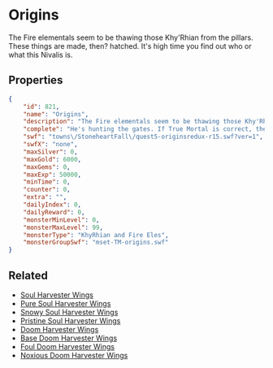 # Origins

The Fire elementals seem to be thawing those Khy'Rhian from the pillars. These things are made, then? hatched. It's high time you find out who or what this Nivalis is.

## Properties

```json
{
    "id": 821,
    "name": "Origins",
    "description": "The Fire elementals seem to be thawing those Khy'Rhian from the pillars. These things are made, then? hatched. It's high time you find out who or what this Nivalis is.",
    "complete": "He's hunting the gates. If True Mortal is correct, then this is VERY bad news. Better get back to True Mortal as quickly as possible and tell him about this.",
    "swf": "towns\/StoneheartFall\/quest5-originsredux-r15.swf?ver=1",
    "swfX": "none",
    "maxSilver": 0,
    "maxGold": 6000,
    "maxGems": 0,
    "maxExp": 50000,
    "minTime": 0,
    "counter": 0,
    "extra": "",
    "dailyIndex": 0,
    "dailyReward": 0,
    "monsterMinLevel": 0,
    "monsterMaxLevel": 99,
    "monsterType": "KhyRhian and Fire Eles",
    "monsterGroupSwf": "mset-TM-origins.swf"
}
```

## Related

- [Soul Harvester Wings](../items/6033-soul-harvester-wings.md)
- [Pure Soul Harvester Wings](../items/6034-pure-soul-harvester-wings.md)
- [Snowy Soul Harvester Wings](../items/6035-snowy-soul-harvester-wings.md)
- [Pristine Soul Harvester Wings](../items/6036-pristine-soul-harvester-wings.md)
- [Doom Harvester Wings](../items/6037-doom-harvester-wings.md)
- [Base Doom Harvester Wings](../items/6038-base-doom-harvester-wings.md)
- [Foul Doom Harvester Wings](../items/6039-foul-doom-harvester-wings.md)
- [Noxious Doom Harvester Wings](../items/6040-noxious-doom-harvester-wings.md)

